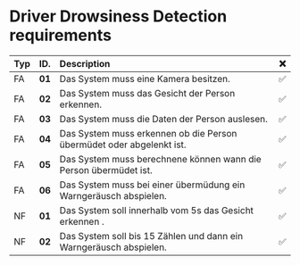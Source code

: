 # Driver Drowsiness Detection requirements
| Typ| ID.     | Description  |❌|                                                                                                  
|:---|:--------|:-------------|--|
| FA | **01**  | Das System muss eine Kamera besitzen. |✅|
| FA | **02**  | Das System muss das Gesicht der Person erkennen. |✅|
| FA | **03**  | Das System muss die Daten der Person auslesen. |✅|
| FA | **04**  | Das System muss erkennen ob die Person übermüdet oder abgelenkt ist.|✅|
| FA | **05**  | Das System muss berechnene können wann die Person übermüdet ist.|✅|
| FA | **06**  | Das System muss bei einer übermüdung ein Warngeräusch abspielen.|✅|
| NF | **01**  | Das System soll innerhalb vom 5s das Gesicht erkennen .|✅|
| NF | **02**  | Das System soll bis 15 Zählen und dann ein Warngeräusch abspielen.|✅|                                   

